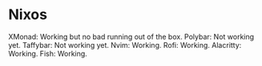 # Nixos

XMonad: Working but no bad running out of the box.
Polybar: Not working yet.
Taffybar: Not working yet.
Nvim: Working.
Rofi: Working.
Alacritty: Working.
Fish: Working.


